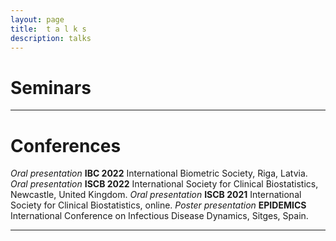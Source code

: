 ```yaml
---
layout: page
title:  t a l k s
description: talks
---
```


# Seminars


---

# Conferences
*Oral presentation* **IBC 2022** International Biometric Society, Riga, Latvia. 
*Oral presentation* **ISCB 2022** International Society for Clinical Biostatistics, Newcastle, United Kingdom.
*Oral presentation* **ISCB 2021** International Society for Clinical Biostatistics, online.
*Poster presentation* **EPIDEMICS** International Conference on Infectious Disease Dynamics, Sitges, Spain.

---

 


